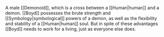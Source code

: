 A male <span class="races">[[Demonoid]]</span>, which is a cross between a <span class="races">[[Human|human]]</span> and a demon.  <span class="people">[[Boyd]]</span> possesses the brute strength and <span class="miscellaneous">[[Symbology|symbological]]</span> powers of a demon, as well as the flexibility and stability of a <span class="races">[[Human|human]]</span> soul.  But in spite of these advantages <span class="people">[[Boyd]]</span> needs to work for a living, just as everyone else does.
